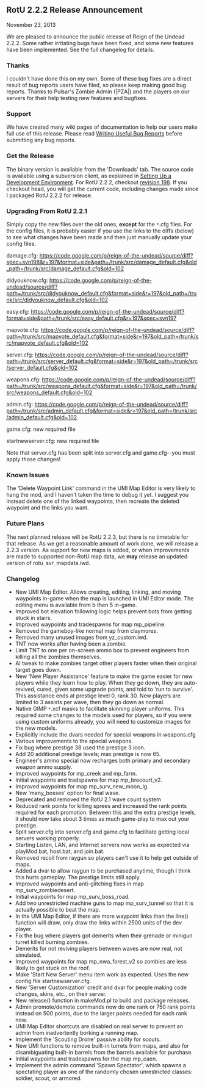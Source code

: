 ## RotU 2.2.2 Release Announcement ##
November 23, 2013

We are pleased to announce the public release of Reign of the Undead 2.2.2.  Some rather irritating bugs have been fixed, and some new features have been implemented.  See the full changelog for details.

### Thanks ###
I couldn't have done this on my own.  Some of these bug fixes are a direct result of bug reports users have filed, so please keep making good bug reports.  Thanks to Pulsar's Zombie Admin (|PZA|) and the players on our servers for their help testing new features and bugfixes.

### Support ###
We have created many wiki pages of documentation to help our users make full use of this release.  Please read [Writing Useful Bug Reports](WritingUsefulBugReports.md) before submitting any bug reports.

### Get the Release ###
The binary version is available from the 'Downloads' tab.  The source code is available using a subversion client, as explained in [Setting Up a Development Environment](DevelopmentEnvironment.md).  For RotU 2.2.2, checkout [revision 198](https://code.google.com/p/reign-of-the-undead/source/detail?r=198).  If you checkout head, you will get the current code, including changes made since I packaged RotU 2.2.2 for release.

### Upgrading From RotU 2.2.1 ###
Simply copy the new files over the old ones, **except** for the `*`.cfg files.  For the config files, it is probably easier if you use the links to the diffs (below) to see what changes have been made and then just manually update your config files.

damage.cfg: https://code.google.com/p/reign-of-the-undead/source/diff?spec=svn198&r=197&format=side&path=/trunk/src/damage_default.cfg&old_path=/trunk/src/damage_default.cfg&old=102

didyouknow.cfg: https://code.google.com/p/reign-of-the-undead/source/diff?path=/trunk/src/didyouknow_default.cfg&format=side&r=197&old_path=/trunk/src/didyouknow_default.cfg&old=102

easy.cfg: https://code.google.com/p/reign-of-the-undead/source/diff?format=side&path=/trunk/src/easy_default.cfg&r=197&spec=svn197

mapvote.cfg: https://code.google.com/p/reign-of-the-undead/source/diff?path=/trunk/src/mapvote_default.cfg&format=side&r=197&old_path=/trunk/src/mapvote_default.cfg&old=102

server.cfg: https://code.google.com/p/reign-of-the-undead/source/diff?path=/trunk/src/server_default.cfg&format=side&r=197&old_path=/trunk/src/server_default.cfg&old=102

weapons.cfg: https://code.google.com/p/reign-of-the-undead/source/diff?path=/trunk/src/weapons_default.cfg&format=side&r=197&old_path=/trunk/src/weapons_default.cfg&old=102

admin.cfg: https://code.google.com/p/reign-of-the-undead/source/diff?path=/trunk/src/admin_default.cfg&format=side&r=197&old_path=/trunk/src/admin_default.cfg&old=102

game.cfg: new required file

startnewserver.cfg: new required file

Note that server.cfg has been split into server.cfg and game.cfg--you must apply those changes!

### Known Issues ###
The 'Delete Waypoint Link' command in the UMI Map Editor is very likely to hang the mod, and I haven't taken the time to debug it yet.  I suggest you instead delete one of the linked waypoints, then recreate the deleted waypoint and the links you want.

### Future Plans ###
The next planned release will be RotU 2.2.3, but there is no timetable for that release.  As we get a reasonable amount of work done, we will release a 2.2.3 version.  As support for new maps is added, or when improvements are made to supported non-RotU map data, we **may** release an updated version of rotu`_`svr`_`mapdata.iwd.

### Changelog ###
  * New UMI Map Editor.  Allows creating, editing, linking, and moving waypoints in-game when the map is launched in UMI Editor mode.  The editing menu is available from b then 5 in-game.
  * Improved bot elevation following logic helps prevent bots from getting stuck in stairs.
  * Improved waypoints and tradespawns for map mp\_pipeline.
  * Removed the gameboy-like normal map from claymores.
  * Removed many unused images from yz\_custom.iwd.
  * TNT now works after having been a zombie.
  * Limit TNT to one per on-screen ammo box to prevent engineers from killing all the zombies themselves.
  * AI tweak to make zombies target other players faster when their original target goes down.
  * New 'New Player Assistance' feature to make the game easier for new players while they learn how to play.  When they go down, they are auto-revived, cured, given some upgrade points, and told to 'run to survive'.  This assistance ends at prestige level 0, rank 30.  New players are limited to 3 assists per wave, then they go down as normal.
  * Native GIMP `*`.xcf masks to facilitate skinning player uniforms.  This required some changes to the models used for players, so if you were using custom uniforms already, you will need to customize images for the new models.
  * Explicitly include the dvars needed for special weapons in weapons.cfg
  * Various improvements to the special weapons.
  * Fix bug where prestige 38 used the prestige 3 icon.
  * Add 20 additional prestige levels; max prestige is now 65.
  * Engineer's ammo special now recharges both primary and secondary weapon ammo supply.
  * Improved waypoints for mp\_creek and mp\_farm.
  * Initial waypoints and tradspawns for map mp\_brecourt\_v2.
  * Improved waypoints for map mp\_surv\_new\_moon\_lg.
  * New 'many\_bosses' option for final wave.
  * Deprecated and removed the RotU 2.1 wave count system
  * Reduced rank points for killing sprees and increased the rank points required for each promotion. Between this and the extra prestige levels, it should now take about 3 times as much game-play to max out your prestige.
  * Split server.cfg into server.cfg and game.cfg to facilitate getting local servers working properly.
  * Starting Listen, LAN, and Internet servers now works as expected via playMod.bat, host.bat, and join.bat.
  * Removed recoil from raygun so players can't use it to help get outside of maps.
  * Added a dvar to allow raygun to be purchased anytime, though I think this hurts gameplay.  The prestige limits still apply.
  * Improved waypoints and anti-glitching fixes in map mp\_surv\_zombiedesert.
  * Initial waypoints for map mp\_surv\_boss\_road.
  * Add two unrestricted machine guns to map mp\_surv\_tunnel so that it is actually possible to beat the map.
  * In the UMI Map Editor, if there are more waypoint links than the line() function will draw, only draw the links within 2500 units of the dev player.
  * Fix the bug where players got demerits when their grenade or minigun turret killed burning zombies.
  * Demerits for not reviving players between waves are now real, not simulated.
  * Improved waypoints for map mp\_nwa\_forest\_v2 so zombies are less likely to get stuck on the roof.
  * Make 'Start New Server' menu item work as expected.  Uses the new config file startnewserver.cfg.
  * New 'Server Customization' credit and dvar for people making code changes, skins, etc., on their server.
  * New release() function in makeMod.pl to build and package releases.
  * Admin promote/demote commands now do one rank or 750 rank points instead on 500 points, due to the larger points needed for each rank now.
  * UMI Map Editor shortcuts are disabled on real server to prevent an admin from inadvertently borking a running map.
  * Implement the 'Scouting Drone' passive ability for scouts.
  * New UMI functions to remove built-in turrets from maps, and also for disambiguating built-in barrels from the barrels available for purchase.
  * Initial waypoints and tradespawns for the map mp\_caen.
  * Implement the admin command 'Spawn Spectator', which spawns a spectating player as one of the randomly chosen unrestricted classes: soldier, scout, or armored.